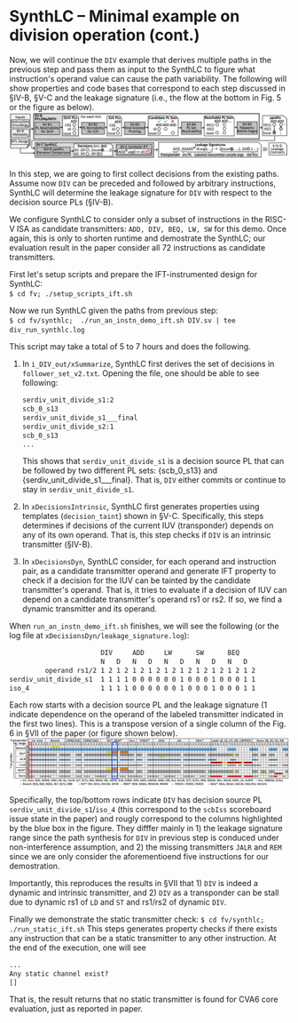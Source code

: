 # SynthLC – Minimal example on division operation (cont.)

Now, we will continue the `DIV` example that derives multiple paths in the previous step and pass them as input to the SynthLC to figure what instruction's operand value can cause the path variability. The following will show properties and code bases that correspond to each step discussed in §IV-B, §V-C and the leakage signature (i.e., the flow at the bottom in Fig. 5 or the figure as below).
![](./fig/overview.png)

In this step, we are going to first collect decisions from the existing paths. Assume now `DIV` can be preceded and followed by arbitrary instructions, SynthLC will determine the leakage signature for `DIV` with respect to the decision source PLs (§IV-B).

We configure SynthLC to consider only a subset of instructions in the RISC-V ISA as candidate transmitters: `ADD, DIV, BEQ, LW, SW` for this demo. Once again, this is only to shorten runtime and demostrate the SynthLC; our evaluation result in the paper consider all 72 instructions as candidate transmitters. 

First let's setup scripts and prepare the IFT-instrumented design for SynthLC:   
`$ cd fv; ./setup_scripts_ift.sh`

Now we run SynthLC given the paths from previous step:   
`$ cd fv/synthlc;  ./run_an_instn_demo_ift.sh DIV.sv | tee div_run_synthlc.log`

This script may take a total of 5 to 7 hours and does the following.

1. In `i_DIV_out/xSummarize`, SynthLC first derives the set of decisions in `follower_set_v2.txt`. Opening the file, one should be able to see following: 

    ```
    serdiv_unit_divide_s1:2 
    scb_0_s13
    serdiv_unit_divide_s1___final
    serdiv_unit_divide_s2:1
    scb_0_s13
    ...
    ```
    This shows that `serdiv_unit_divide_s1` is a decision source PL that can be followed by two different PL sets: {scb_0_s13} and {serdiv_unit_divide_s1___final}. That is, `DIV` either commits or continue to stay in `serdiv_unit_divide_s1`. 


2. In `xDecisionsIntrinsic`, SynthLC first generates properties using templates (`decision_taint`) shown in §V-C. 
Specifically, this steps determines if decisions of the current IUV (transponder) depends on any of its own operand. That is, this step checks if `DIV` is an intrinsic transmitter (§IV-B). 

3. In `xDecisionsDyn`, SynthLC consider, for each operand and instruction pair, as a candidate transmitter operand and generate IFT property to check if a decision for the IUV can be tainted by the candidate transmitter's operand. That is, it tries to evaluate if a decision of IUV can depend on a candidate transmitter's operand rs1 or rs2. If so, we find a dynamic transmitter and its operand.


When `run_an_instn_demo_ift.sh` finishes, we will see the following (or the log file at `xDecisionsDyn/leakage_signature.log`):
```
                       DIV     ADD     LW      SW      BEQ     
                       N   D   N   D   N   D   N   D   N   D  
         operand rs1/2 1 2 1 2 1 2 1 2 1 2 1 2 1 2 1 2 1 2 1 2
serdiv_unit_divide_s1  1 1 1 1 0 0 0 0 0 0 1 0 0 0 1 0 0 0 1 1 
iso_4                  1 1 1 1 0 0 0 0 0 0 1 0 0 0 1 0 0 0 1 1 
```

Each row starts with a decision source PL and the leakage signature (1 indicate dependence on the operand of the labeled transmitter indicated in the first two lines). This is a transpose version of a single column of the Fig. 6 in §VII of the paper (or figure shown below). 
![](./fig/heat_map.png)

Specifically, the top/bottom rows indicate `DIV` has decision source PL `serdiv_unit_divide_s1`/`iso_4` (this correspond to the `scbIss` scoreboard issue state in the paper) and rougly correspond to the columns highlighted by the blue box in the figure. They difffer mainly in 1) the leakage signature range since the path synthesis for `DIV` in previous step is conduced under non-interference assumption, and 2) the missing transmitters `JALR` and `REM` since we are only consider the aforementioend five instructions for our demostration. 

Importantly, this reproduces the results in §VII that 1) `DIV` is indeed a dynamic and intrinsic transmitter, and 2) `DIV` as a transponder can be stall due to dynamic rs1 of `LD` and `ST` and rs1/rs2 of dynamic `DIV`.



Finally we demonstrate the static transmitter check: 
`$ cd fv/synthlc; ./run_static_ift.sh`
This steps generates property checks if there exists any instruction that can be a static transmitter to any other instruction. At the end of the execution, one will see
```
...
Any static channel exist?
[]
```
That is, the result returns that no static transmitter is found for CVA6 core evaluation, just as reported in paper. 
